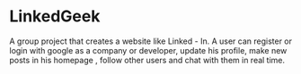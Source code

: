 # LinkedGeek

A group project that creates a website like Linked - In.
A user can register or login with google as a company or developer, update his profile, make new posts in his homepage , follow other users
and chat with them in real time.


